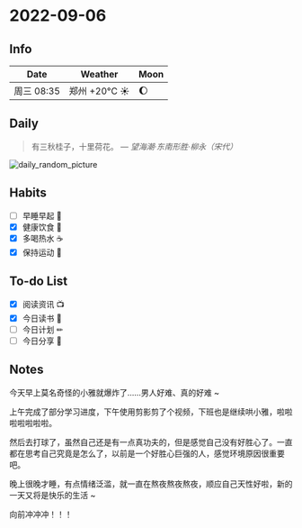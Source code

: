 # 2022-09-06

## Info

| Date           | Weather      | Moon |
| -------------- | ------------ | ---- |
| 周三 08:35 | 郑州 +20°C ☀️   | 🌔 |

## Daily

> 有三秋桂子，十里荷花。
> — *望海潮·东南形胜·柳永（宋代）*

![daily_random_picture](https://images.unsplash.com/photo-1517449905587-f80695d63356?crop=entropy&cs=tinysrgb&fit=crop&fm=jpg&h=1080&ixid=MnwxfDB8MXxyYW5kb218MHx8bW91bnRhaW4sd2F0ZXIsbGFuZHNjYXBlLGdhbGF4eSxjaXR5fHx8fHx8MTY2MjUxMDk1MQ&ixlib=rb-1.2.1&q=80&utm_campaign=api-credit&utm_medium=referral&utm_source=unsplash_source&w=1920)

## Habits

- [ ] 早睡早起 🌃
- [x] 健康饮食 🥗
- [x] 多喝热水 ☕️
- [x] 保持运动 💪

## To-do List

- [x] 阅读资讯 📺
- [x] 今日读书 📖
- [ ] 今日计划 ✏
- [ ] 今日分享 📌

## Notes

今天早上莫名奇怪的小雅就爆炸了……男人好难、真的好难 ~

上午完成了部分学习进度，下午使用剪影剪了个视频，下班也是继续哄小雅，啦啦啦啦啦啦啦。

然后去打球了，虽然自己还是有一点真功夫的，但是感觉自己没有好胜心了。一直都在思考自己究竟是怎么了，以前是一个好胜心巨强的人，感觉环境原因很重要吧。

晚上很晚才睡，有点情绪泛滥，就一直在熬夜熬夜熬夜，顺应自己天性好啦，新的一天又将是快乐的生活 ~

向前冲冲冲！！！
